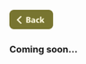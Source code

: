 [<img src="../Buttons/SVG/back.svg" height="35" width="auto"/>](../TEST_README.md/#java)
<br>

### Coming soon...
